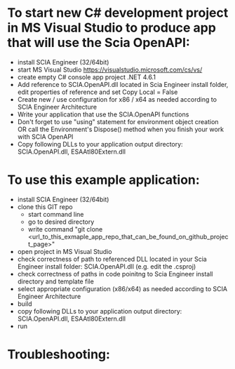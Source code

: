 # To start new C# development project in MS Visual Studio to produce app that will use the Scia OpenAPI:
- install SCIA Engineer (32/64bit)
- start MS Visual Studio https://visualstudio.microsoft.com/cs/vs/
- create empty C# console app project .NET 4.6.1
- Add reference to SCIA.OpenAPI.dll located in Scia Engineer install folder, edit properties of reference and set Copy Local = False
- Create new / use configuration for x86 / x64 as needed according to SCIA Engineer Architecture
- Write your application that use the SCIA.OpenAPI functions
- Don't forget to use "using" statement for environment object creation OR call the Environment's Dispose() method when you finish your work with SCIA OpenAPI
- Copy following DLLs to your application output directory: SCIA.OpenAPI.dll, ESAAtl80Extern.dll



# To use this example application:
- install SCIA Engineer (32/64bit)
- clone this GIT repo
  - start command line
  - go to desired directory
  - write command "git clone <url_to_this_exmaple_app_repo_that_can_be_found_on_github_project_page>"
- open project in MS Visual Studio
- check correctness of path to referenced DLL located in your Scia Engineer install folder: SCIA.OpenAPI.dll (e.g. edit the .csproj)
- check correctness of paths in code poinitng to Scia Engineer install directory and template file
- select appropriate configuration (x86/x64) as needed according to SCIA Engineer Architecture
- build
- copy following DLLs to your application output directory: SCIA.OpenAPI.dll, ESAAtl80Extern.dll
- run

# Troubleshooting:
